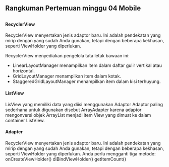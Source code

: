 <h2>Rangkuman Pertemuan minggu 04 Mobile<h2>    
<h4>RecyclerView</h4>

  RecyclerView menyertakan jenis adaptor baru. Ini adalah pendekatan yang mirip dengan yang sudah Anda gunakan,
  tetapi dengan beberapa kekhasan, seperti ViewHolder yang diperlukan.

RecyclerView menyediakan pengelola tata letak bawaan ini:
- LinearLayoutManager menampilkan item dalam daftar gulir vertikal atau horizontal.
- GridLayoutManager menampilkan item dalam kotak.
- StaggeredGridLayoutManager menampilkan item dalam kisi terhuyung.

 <h4>ListView</h4>

  LisView yang memiliki data yang diisi menggunakan Adaptor
Adaptor paling sederhana untuk digunakan disebut ArrayAdapter karena adaptor mengonversi objek ArrayList menjadi item View yang dimuat ke dalam container ListView.

<h4>Adapter</h4>
  RecyclerView menyertakan jenis adaptor baru. Ini adalah pendekatan yang mirip dengan yang sudah Anda gunakan, tetapi dengan beberapa kekhasan, seperti ViewHolder yang diperlukan.
Anda perlu mengganti tiga metode:
onCreateViewHolder()
diBindViewHolder()
getItemCount()
